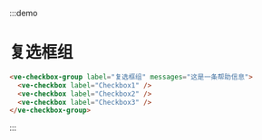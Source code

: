 :::demo

# 复选框组

```html
<ve-checkbox-group label="复选框组" messages="这是一条帮助信息">
  <ve-checkbox label="Checkbox1" />
  <ve-checkbox label="Checkbox2" />
  <ve-checkbox label="Checkbox3" />
</ve-checkbox-group>
```

:::